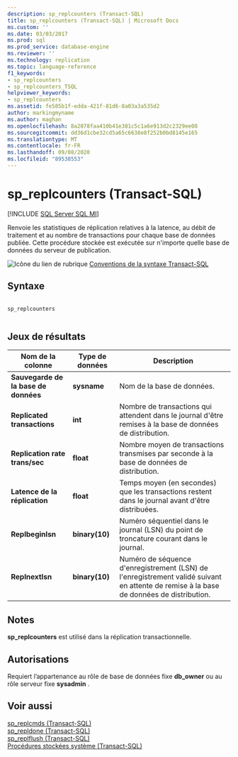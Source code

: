```yaml
---
description: sp_replcounters (Transact-SQL)
title: sp_replcounters (Transact-SQL) | Microsoft Docs
ms.custom: ''
ms.date: 03/03/2017
ms.prod: sql
ms.prod_service: database-engine
ms.reviewer: ''
ms.technology: replication
ms.topic: language-reference
f1_keywords:
- sp_replcounters
- sp_replcounters_TSQL
helpviewer_keywords:
- sp_replcounters
ms.assetid: fe585b1f-edda-421f-81d6-8a03a3a535d2
author: markingmyname
ms.author: maghan
ms.openlocfilehash: 8a2078faa410b41e381c5c1a6e913d2c2329ee08
ms.sourcegitcommit: dd36d1cbe32cd5a65c6638e8f252b0bd8145e165
ms.translationtype: MT
ms.contentlocale: fr-FR
ms.lasthandoff: 09/08/2020
ms.locfileid: "89538553"
---
```

# <a name="sp_replcounters-transact-sql"></a>sp_replcounters (Transact-SQL)
[!INCLUDE [SQL Server SQL MI](../../includes/applies-to-version/sql-asdbmi.md)]

  Renvoie les statistiques de réplication relatives à la latence, au débit de traitement et au nombre de transactions pour chaque base de données publiée. Cette procédure stockée est exécutée sur n'importe quelle base de données du serveur de publication.  
  
 ![Icône du lien de rubrique](../../database-engine/configure-windows/media/topic-link.gif "Icône du lien de rubrique") [Conventions de la syntaxe Transact-SQL](../../t-sql/language-elements/transact-sql-syntax-conventions-transact-sql.md)  
  
## <a name="syntax"></a>Syntaxe  
  
```  
  
sp_replcounters  
  
```  
  
## <a name="result-sets"></a>Jeux de résultats  
  
|Nom de la colonne|Type de données|Description|  
|-----------------|---------------|-----------------|  
|**Sauvegarde de la base de données**|**sysname**|Nom de la base de données.|  
|**Replicated transactions**|**int**|Nombre de transactions qui attendent dans le journal d'être remises à la base de données de distribution.|  
|**Replication rate trans/sec**|**float**|Nombre moyen de transactions transmises par seconde à la base de données de distribution.|  
|**Latence de la réplication**|**float**|Temps moyen (en secondes) que les transactions restent dans le journal avant d'être distribuées.|  
|**Replbeginlsn**|**binary(10)**|Numéro séquentiel dans le journal (LSN) du point de troncature courant dans le journal.|  
|**Replnextlsn**|**binary(10)**|Numéro de séquence d'enregistrement (LSN) de l'enregistrement validé suivant en attente de remise à la base de données de distribution.|  
  
## <a name="remarks"></a>Notes  
 **sp_replcounters** est utilisé dans la réplication transactionnelle.  
  
## <a name="permissions"></a>Autorisations  
 Requiert l’appartenance au rôle de base de données fixe **db_owner** ou au rôle serveur fixe **sysadmin** .  
  
## <a name="see-also"></a>Voir aussi  
 [sp_replcmds &#40;Transact-SQL&#41;](../../relational-databases/system-stored-procedures/sp-replcmds-transact-sql.md)   
 [sp_repldone &#40;Transact-SQL&#41;](../../relational-databases/system-stored-procedures/sp-repldone-transact-sql.md)   
 [sp_replflush &#40;Transact-SQL&#41;](../../relational-databases/system-stored-procedures/sp-replflush-transact-sql.md)   
 [Procédures stockées système &#40;Transact-SQL&#41;](../../relational-databases/system-stored-procedures/system-stored-procedures-transact-sql.md)  
  
  
